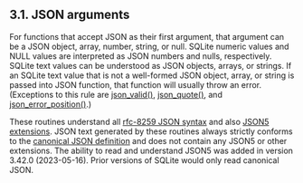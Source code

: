 ## 3\.1\. JSON arguments



For functions that accept JSON as their first argument, that argument
can be a JSON object, array, number, string, or null. SQLite numeric
values and NULL values are interpreted as JSON numbers and nulls, respectively.
SQLite text values can be understood as JSON objects, arrays, or strings.
If an SQLite text value that is not a well\-formed JSON object, array, or
string is passed into JSON function, that function will usually throw
an error. (Exceptions to this rule are [json\_valid()](json1.html#jvalid),
[json\_quote()](json1.html#jquote), and [json\_error\_position()](json1.html#jerr).)




These routines understand all
[rfc\-8259 JSON syntax](https://www.rfc-editor.org/rfc/rfc8259.txt)
and also [JSON5 extensions](https://spec.json5.org/). JSON text
generated by these routines always strictly conforms to the
[canonical JSON definition](https://json.org) and does not contain any JSON5
or other extensions. The ability to read and understand JSON5 was added in
version 3\.42\.0 (2023\-05\-16\).
Prior versions of SQLite would only read canonical JSON.





